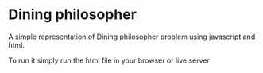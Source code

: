
# Dining philosopher

A simple representation of Dining philosopher problem using javascript and html.

To run it simply run the html file in your browser or live server


